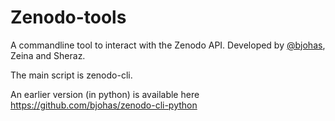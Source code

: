 # Zenodo-tools

A commandline tool to interact with the Zenodo API. Developed by [@bjohas](https://github.com/bjohas), Zeina and Sheraz.

The main script is zenodo-cli.

An earlier version (in python) is available here https://github.com/bjohas/zenodo-cli-python
